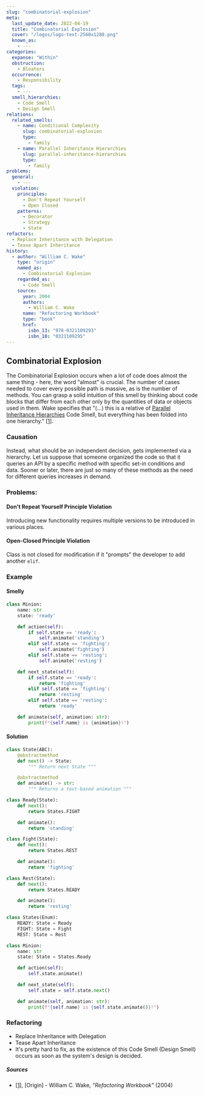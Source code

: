 ```yaml
---
slug: "combinatorial-explosion"
meta:
  last_update_date: 2022-04-19
  title: "Combinatorial Explosion"
  cover: "/logos/logo-text-2560x1280.png"
  known_as:
    - ---
categories:
  expanse: "Within"
  obstruction:
    - Bloaters
  occurrence:
    - Responsibility
  tags:
    - ---
  smell_hierarchies:
    - Code Smell
    - Design Smell
relations:
  related_smells:
    - name: Conditional Complexity
      slug: combinatorial-explosion
      type:
        - family
    - name: Parallel Inheritance Hierarchies
      slug: parallel-inheritance-hierarchies
      type:
        - family
problems:
  general:
    - ---
  violation:
    principles:
      - Don't Repeat Yourself
      - Open Closed
    patterns:
      - Decorator
      - Strategy
      - State
refactors:
  - Replace Inheritance with Delegation
  - Tease Apart Inheritance
history:
  - author: "William C. Wake"
    type: "origin"
    named_as:
      - Combinatorial Explosion
    regarded_as:
      - Code Smell
    source:
      year: 2004
      authors:
        - William C. Wake
      name: "Refactoring Workbook"
      type: "book"
      href:
        isbn_13: "978-0321109293"
        isbn_10: "0321109295"
---
```


## Combinatorial Explosion

The Combinatorial Explosion occurs when a lot of code does almost the same thing - here, the word "almost" is crucial. The number of cases needed to cover every possible path is massive, as is the number of methods. You can grasp a solid intuition of this smell by thinking about code blocks that differ from each other only by the quantities of data or objects used in them. Wake specifies that "(...) this is a relative of [Parallel Inheritance Hierarchies](./parallel-inheritance-hierarchies.md) Code Smell, but everything has been folded into one hierarchy." [[1](#sources)].

### Causation

Instead, what should be an independent decision, gets implemented via a hierarchy. Let us suppose that someone organized the code so that it queries an API by a specific method with specific set-in conditions and data. Sooner or later, there are just so many of these methods as the need for different queries increases in demand.

### Problems:

#### **Don't Repeat Yourself Principle Violation**

Introducing new functionality requires multiple versions to be introduced in various places.

#### **Open-Closed Principle Violation**

Class is not closed for modification if it "prompts" the developer to add another `elif`.

### Example

<div class="example-block">

#### Smelly

```py
class Minion:
    name: str
    state: 'ready'

    def action(self):
        if self.state == 'ready':
            self.animate('standing')
        elif self.state == 'fighting':
            self.animate('fighting')
        elif self.state == 'resting':
            self.animate('resting')

    def next_state(self):
        if self.state == 'ready':
            return 'fighting'
        elif self.state == 'fighting':
            return 'resting'
        elif self.state == 'resting':
            return 'ready'

    def animate(self, animation: str):
        print(f"{self.name} is {animation}!")

```

#### Solution

```py
class State(ABC):
    @abstractmethod
    def next() -> State:
        """ Return next State """

    @abstractmethod
    def animate() -> str:
        """ Returns a text-based animation """

class Ready(State):
    def next():
        return States.FIGHT

    def animate():
        return 'standing'

class Fight(State):
    def next():
        return States.REST

    def animate():
        return 'fighting'

class Rest(State):
    def next():
        return States.READY

    def animate():
        return 'resting'

class States(Enum):
    READY: State = Ready
    FIGHT: State = Fight
    REST: State = Rest

class Minion:
    name: str
    state: State = States.Ready

    def action(self):
        self.state.animate()

    def next_state(self):
        self.state = self.state.next()

    def animate(self, animation: str):
        print(f"{self.name} is {self.state.animate()}!")
```

</div>

### Refactoring

- Replace Inheritance with Delegation
- Tease Apart Inheritance
- It's pretty hard to fix, as the existence of this Code Smell (Design Smell) occurs as soon as the system's design is decided.

##### Sources

- [[1](#sources)], [Origin] - William C. Wake, _"Refactoring Workbook"_ (2004)
